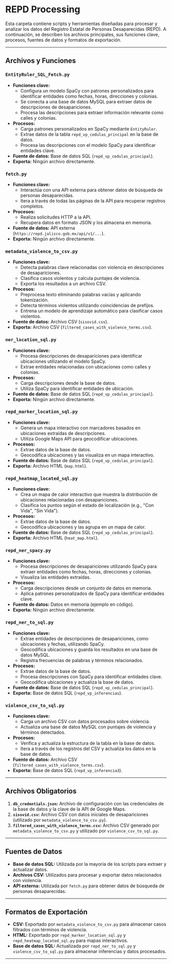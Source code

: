 # REPD Processing

Esta carpeta contiene scripts y herramientas diseñadas para procesar y analizar los datos del Registro Estatal de Personas Desaparecidas (REPD). A continuación, se describen los archivos principales, sus funciones clave, procesos, fuentes de datos y formatos de exportación.

---

## Archivos y Funciones

### `EntityRuler_SQL_Fetch.py`
- **Funciones clave:**
  - Configura un modelo SpaCy con patrones personalizados para identificar entidades como fechas, horas, direcciones y colonias.
  - Se conecta a una base de datos MySQL para extraer datos de descripciones de desapariciones.
  - Procesa las descripciones para extraer información relevante como calles y colonias.
- **Procesos:**
  - Carga patrones personalizados en SpaCy mediante `EntityRuler`.
  - Extrae datos de la tabla `repd_vp_cedulas_principal` en la base de datos.
  - Procesa las descripciones con el modelo SpaCy para identificar entidades clave.
- **Fuente de datos:** Base de datos SQL (`repd_vp_cedulas_principal`).
- **Exporta:** Ningún archivo directamente.

### `fetch.py`
- **Funciones clave:**
  - Interactúa con una API externa para obtener datos de búsqueda de personas desaparecidas.
  - Itera a través de todas las páginas de la API para recuperar registros completos.
- **Procesos:**
  - Realiza solicitudes HTTP a la API.
  - Recupera datos en formato JSON y los almacena en memoria.
- **Fuente de datos:** API externa (`https://repd.jalisco.gob.mx/api/v1/...`).
- **Exporta:** Ningún archivo directamente.

### `metadata_violence_to_csv.py`
- **Funciones clave:**
  - Detecta palabras clave relacionadas con violencia en descripciones de desapariciones.
  - Clasifica casos violentos y calcula puntajes de violencia.
  - Exporta los resultados a un archivo CSV.
- **Procesos:**
  - Preprocesa texto eliminando palabras vacías y aplicando tokenización.
  - Detecta términos violentos utilizando coincidencias de prefijos.
  - Entrena un modelo de aprendizaje automático para clasificar casos violentos.
- **Fuente de datos:** Archivo CSV (`sisovid.csv`).
- **Exporta:** Archivo CSV (`filtered_cases_with_violence_terms.csv`).

### `ner_location_sql.py`
- **Funciones clave:**
  - Procesa descripciones de desapariciones para identificar ubicaciones utilizando el modelo SpaCy.
  - Extrae entidades relacionadas con ubicaciones como calles y colonias.
- **Procesos:**
  - Carga descripciones desde la base de datos.
  - Utiliza SpaCy para identificar entidades de ubicación.
- **Fuente de datos:** Base de datos SQL (`repd_vp_cedulas_principal`).
- **Exporta:** Ningún archivo directamente.

### `repd_marker_location_sql.py`
- **Funciones clave:**
  - Genera un mapa interactivo con marcadores basados en ubicaciones extraídas de descripciones.
  - Utiliza Google Maps API para geocodificar ubicaciones.
- **Procesos:**
  - Extrae datos de la base de datos.
  - Geocodifica ubicaciones y las visualiza en un mapa interactivo.
- **Fuente de datos:** Base de datos SQL (`repd_vp_cedulas_principal`).
- **Exporta:** Archivo HTML (`map.html`).

### `repd_heatmap_located_sql.py`
- **Funciones clave:**
  - Crea un mapa de calor interactivo que muestra la distribución de ubicaciones relacionadas con desapariciones.
  - Clasifica los puntos según el estado de localización (e.g., "Con Vida", "Sin Vida").
- **Procesos:**
  - Extrae datos de la base de datos.
  - Geocodifica ubicaciones y las agrupa en un mapa de calor.
- **Fuente de datos:** Base de datos SQL (`repd_vp_cedulas_principal`).
- **Exporta:** Archivo HTML (`heat_map.html`).

### `repd_ner_spacy.py`
- **Funciones clave:**
  - Procesa descripciones de desapariciones utilizando SpaCy para extraer entidades como fechas, horas, direcciones y colonias.
  - Visualiza las entidades extraídas.
- **Procesos:**
  - Carga descripciones desde un conjunto de datos en memoria.
  - Aplica patrones personalizados de SpaCy para identificar entidades clave.
- **Fuente de datos:** Datos en memoria (ejemplo en código).
- **Exporta:** Ningún archivo directamente.

### `repd_ner_to_sql.py`
- **Funciones clave:**
  - Extrae entidades de descripciones de desapariciones, como ubicaciones y fechas, utilizando SpaCy.
  - Geocodifica ubicaciones y guarda los resultados en una base de datos MySQL.
  - Registra frecuencias de palabras y términos relacionados.
- **Procesos:**
  - Extrae datos de la base de datos.
  - Procesa descripciones con SpaCy para identificar entidades clave.
  - Geocodifica ubicaciones y actualiza la base de datos.
- **Fuente de datos:** Base de datos SQL (`repd_vp_cedulas_principal`).
- **Exporta:** Base de datos SQL (`repd_vp_inferencias`).

### `violence_csv_to_sql.py`
- **Funciones clave:**
  - Carga un archivo CSV con datos procesados sobre violencia.
  - Actualiza una base de datos MySQL con puntajes de violencia y términos detectados.
- **Procesos:**
  - Verifica y actualiza la estructura de la tabla en la base de datos.
  - Itera a través de los registros del CSV y actualiza los datos en la base de datos.
- **Fuente de datos:** Archivo CSV (`filtered_cases_with_violence_terms.csv`).
- **Exporta:** Base de datos SQL (`repd_vp_inferencia3`).

---

## Archivos Obligatorios

1. **`db_credentials.json`:** Archivo de configuración con las credenciales de la base de datos y la clave de la API de Google Maps.
2. **`sisovid.csv`:** Archivo CSV con datos iniciales de desapariciones (utilizado por `metadata_violence_to_csv.py`).
3. **`filtered_cases_with_violence_terms.csv`:** Archivo CSV generado por `metadata_violence_to_csv.py` y utilizado por `violence_csv_to_sql.py`.

---

## Fuentes de Datos

- **Base de datos SQL:** Utilizada por la mayoría de los scripts para extraer y actualizar datos.
- **Archivos CSV:** Utilizados para procesar y exportar datos relacionados con violencia.
- **API externa:** Utilizada por `fetch.py` para obtener datos de búsqueda de personas desaparecidas.

---

## Formatos de Exportación

- **CSV:** Exportado por `metadata_violence_to_csv.py` para almacenar casos filtrados con términos de violencia.
- **HTML:** Exportado por `repd_marker_location_sql.py` y `repd_heatmap_located_sql.py` para mapas interactivos.
- **Base de datos SQL:** Actualizada por `repd_ner_to_sql.py` y `violence_csv_to_sql.py` para almacenar inferencias y datos procesados.

---

